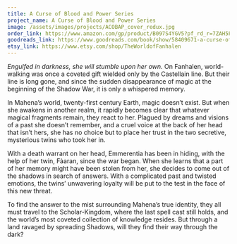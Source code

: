```yaml
---
title: A Curse of Blood and Power Series
project_name: A Curse of Blood and Power Series
image: /assets/images/projects/ACOBAP_cover_redux.jpg
order_link: https://www.amazon.com/gp/product/B097S4YGV5?pf_rd_r=7ZAH5F2G857FCND3D5VP&pf_rd_p=6fc81c8c-2a38-41c6-a68a-f78c79e7253f&pd_rd_r=8a68ae96-3d0b-4a51-bebd-0bb94598be56&pd_rd_w=VM01H&pd_rd_wg=e54gf&ref_=pd_gw_unk
goodreads_link: https://www.goodreads.com/book/show/58409671-a-curse-of-blood-and-power
etsy_link: https://www.etsy.com/shop/TheWorldofFanhalen
---
```

*Engulfed in darkness, she will stumble upon her own.*
On Fanhalen, world-walking was once a coveted gift wielded only by the Castellain line. But their line is long gone, and since the sudden disappearance of magic at the beginning of the Shadow War, it is only a whispered memory.

In Mahena’s world, twenty-first century Earth, magic doesn’t exist. But when she awakens in another realm, it rapidly becomes clear that whatever magical fragments remain, they react to her. Plagued by dreams and visions of a past she doesn’t remember, and a cruel voice at the back of her head that isn’t hers, she has no choice but to place her trust in the two secretive, mysterious twins who took her in. 

With a death warrant on her head, Emmerentia has been in hiding, with the help of her twin, Fàaran, since the war began. When she learns that a part of her memory might have been stolen from her, she decides to come out of the shadows in search of answers. With a complicated past and twisted emotions, the twins’ unwavering loyalty will be put to the test in the face of this new threat. 

To find the answer to the mist surrounding Mahena’s true identity, they all must travel to the Scholar-Kingdom, where the last spell cast still holds, and the world’s most coveted collection of  knowledge resides. But through a land ravaged by spreading Shadows, will they find their way through the dark? 
